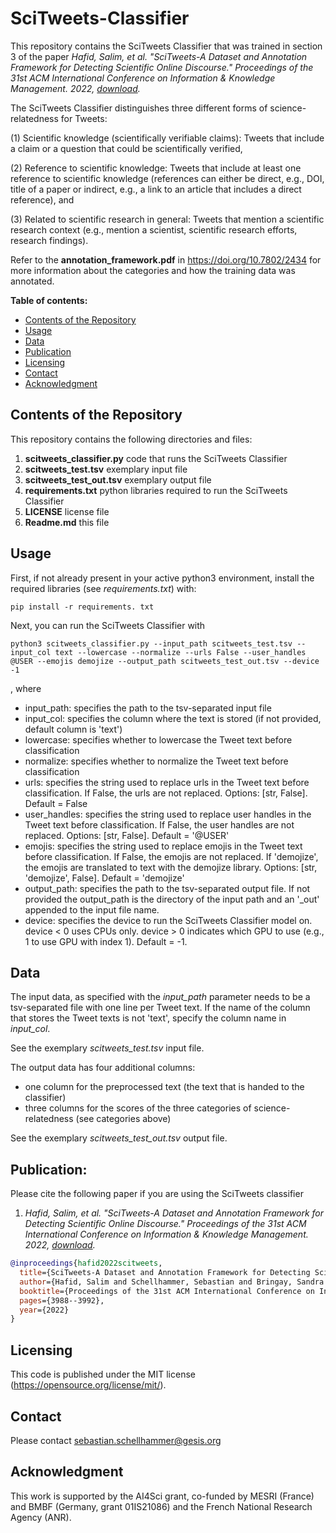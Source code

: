 # SciTweets-Classifier

This repository contains the SciTweets Classifier that was trained in section 3 of the paper *Hafid, Salim, et al. "SciTweets-A Dataset and Annotation Framework for Detecting Scientific Online Discourse." Proceedings of the 31st ACM International Conference on Information & Knowledge Management. 2022, [download](https://dl.acm.org/doi/10.1145/3511808.3557693).* 

The SciTweets Classifier distinguishes three different forms of science-relatedness for Tweets:

(1) Scientific knowledge (scientifically verifiable claims): Tweets that include a claim or a question that could be scientifically verified, 

(2) Reference to scientific knowledge: Tweets that include at least one reference to scientific knowledge (references can either be direct, e.g., DOI, title of a paper or indirect, e.g., a link to an article that includes a direct reference), and 

(3) Related to scientific research in general: Tweets that mention a scientific research context (e.g., mention a scientist, scientific research efforts, research findings).

Refer to the **annotation_framework.pdf** in https://doi.org/10.7802/2434 for more information about the categories and how the training data was annotated. 

__Table of contents:__
- [Contents of the Repository](#contents-of-the-repository)
- [Usage](#usage)
- [Data](#data)
- [Publication](#publication)
- [Licensing](#licensing)
- [Contact](#credits)
- [Acknowledgment](#acknowledgment)

## Contents of the Repository

This repository contains the following directories and files:

1. **scitweets_classifier.py** code that runs the SciTweets Classifier
2. **scitweets_test.tsv** exemplary input file
3. **scitweets_test_out.tsv** exemplary output file
4. **requirements.txt** python libraries required to run the SciTweets Classifier
4. **LICENSE** license file
5. **Readme.md** this file


## Usage
First, if not already present in your active python3 environment, install the required libraries (see *requirements.txt*) with:
```
pip install -r requirements. txt
```
Next, you can run the SciTweets Classifier with 

```
python3 scitweets_classifier.py --input_path scitweets_test.tsv --input_col text --lowercase --normalize --urls False --user_handles @USER --emojis demojize --output_path scitweets_test_out.tsv --device -1
```
, where
- input_path: specifies the path to the tsv-separated input file
- input_col: specifies the column where the text is stored (if not provided, default column is 'text')
- lowercase: specifies whether to lowercase the Tweet text before classification
- normalize: specifies whether to normalize the Tweet text before classification
- urls: specifies the string used to replace urls in the Tweet text before classification. If False, the urls are not replaced. Options: [str, False]. Default = False
- user_handles: specifies the string used to replace user handles in the Tweet text before classification. If False, the user handles are not replaced. Options: [str, False]. Default = '@USER'
- emojis: specifies the string used to replace emojis in the Tweet text before classification. If False, the emojis are not replaced. If 'demojize', the emojis are translated to text with the demojize library. Options: [str, 'demojize', False]. Default = 'demojize'
- output_path: specifies the path to the tsv-separated output file. If not provided the output_path is the directory of the input path and an '_out' appended to the input file name.
- device: specifies the device to run the SciTweets Classifier model on. device < 0 uses CPUs only. device > 0 indicates which GPU to use (e.g., 1 to use GPU with index 1). Default = -1.
    
## Data
The input data, as specified with the *input_path* parameter needs to be a tsv-separated file with one line per Tweet text. If the name of the column that stores the Tweet texts is not 'text', specify the column name in *input_col*.

See the exemplary *scitweets_test.tsv* input file. 

The output data has four additional columns:
- one column for the preprocessed text (the text that is handed to the classifier)
- three columns for the scores of the three categories of science-relatedness (see categories above)

See the exemplary *scitweets_test_out.tsv* output file. 


## Publication:
<!-- TODO: Update with correct information once we uploaded the paper somewhere -->
Please cite the following paper if you are using the SciTweets classifier

1. *Hafid, Salim, et al. "SciTweets-A Dataset and Annotation Framework for Detecting Scientific Online Discourse." Proceedings of the 31st ACM International Conference on Information & Knowledge Management. 2022, [download](https://dl.acm.org/doi/10.1145/3511808.3557693).*

```bib
@inproceedings{hafid2022scitweets,
  title={SciTweets-A Dataset and Annotation Framework for Detecting Scientific Online Discourse},
  author={Hafid, Salim and Schellhammer, Sebastian and Bringay, Sandra and Todorov, Konstantin and Dietze, Stefan},
  booktitle={Proceedings of the 31st ACM International Conference on Information \& Knowledge Management},
  pages={3988--3992},
  year={2022}
}
```

## Licensing
This code is published under the MIT license (https://opensource.org/license/mit/). 

## Contact
Please contact sebastian.schellhammer@gesis.org

## Acknowledgment
This work is supported by the AI4Sci grant, co-funded by MESRI (France) and BMBF (Germany, grant 01IS21086) and the French National Research Agency (ANR).

